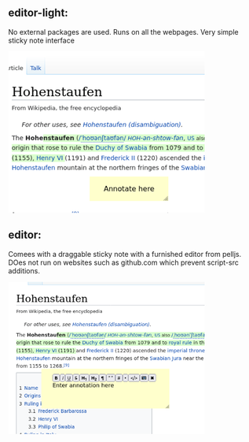 ## editor-light: 
No external packages are used. Runs on all the webpages. Very simple sticky note interface 

<img width=400px src="editor-light.png">


## editor: 
Comees with a draggable sticky note with a furnished editor from pelljs. DOes not run on websites such as github.com which prevent script-src additions.

<img width=400px src="editor.png">
